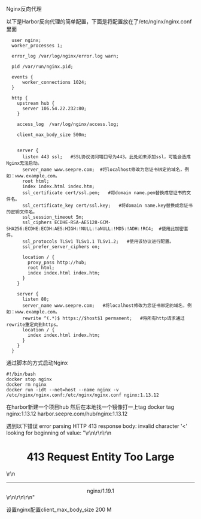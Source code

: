
Nginx反向代理

以下是Harbor反向代理的简单配置，下面是将配置放在了/etc/nginx/nginx.conf里面
```
  user nginx;
  worker_processes 1;
  
  error_log /var/log/nginx/error.log warn;
  
  pid /var/run/nginx.pid;
  
  events {
      worker_connections 1024;
  }
  
  http {
    upstream hub {
      server 106.54.22.232:80;
    }
  
    access_log  /var/log/nginx/access.log;
  
    client_max_body_size 500m;
  
  
    server {
      listen 443 ssl;   #SSL协议访问端口号为443。此处如未添加ssl，可能会造成Nginx无法启动。
      server_name www.seepre.com;  #将localhost修改为您证书绑定的域名，例如：www.example.com。
      root html;
      index index.html index.htm;
      ssl_certificate cert/ssl.pem;   #将domain name.pem替换成您证书的文件名。
      ssl_certificate_key cert/ssl.key;   #将domain name.key替换成您证书的密钥文件名。
      ssl_session_timeout 5m;
      ssl_ciphers ECDHE-RSA-AES128-GCM-SHA256:ECDHE:ECDH:AES:HIGH:!NULL:!aNULL:!MD5:!ADH:!RC4;  #使用此加密套件。
      ssl_protocols TLSv1 TLSv1.1 TLSv1.2;   #使用该协议进行配置。
      ssl_prefer_server_ciphers on;
  
      location / {
        proxy_pass http://hub;
        root html;
        index index.html index.htm;
      }
    }
  
    server {
      listen 80;
      server_name www.seepre.com;   #将localhost修改为您证书绑定的域名，例如：www.example.com。
      rewrite ^(.*)$ https://$host$1 permanent;   #将所有http请求通过rewrite重定向到https。
      location / {
        index index.html index.htm;
      }
    }
  }  
```

通过脚本的方式启动Nginx
``` 
#!/bin/bash
docker stop nginx
docker rm nginx
docker run -idt --net=host --name nginx -v /etc/nginx/nginx.conf:/etc/nginx/nginx.conf nginx:1.13.12
```


在harbor新建一个项目hub
然后在本地找一个镜像打一上tag
docker tag nginx:1.13.12 harbor.seepre.com/hub/nginx:1.13.12


遇到以下错误
error parsing HTTP 413 response body: invalid character '<' looking for beginning of value: "<html>\r\n<head><title>413 Request Entity Too Large</title></head>\r\n<body>\r\n<center><h1>413 Request Entity Too Large</h1></center>\r\n<hr><center>nginx/1.19.1</center>\r\n</body>\r\n</html>\r\n"

设置nginx配置client_max_body_size 200 M 